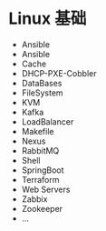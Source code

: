 # Linux 基础

- Ansible
- Ansible
- Cache
- DHCP-PXE-Cobbler
- DataBases
- FileSystem
- KVM
- Kafka
- LoadBalancer
- Makefile
- Nexus
- RabbitMQ
- Shell
- SpringBoot
- Terraform
- Web Servers
- Zabbix
- Zookeeper
- ...